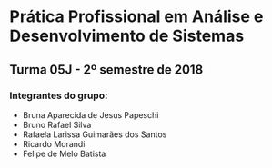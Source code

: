 # Prática Profissional em Análise e Desenvolvimento de Sistemas
## Turma 05J - 2º semestre de 2018

### Integrantes do grupo:

* Bruna Aparecida de Jesus Papeschi
* Bruno Rafael Silva
* Rafaela Larissa Guimarães dos Santos
* Ricardo Morandi
* Felipe de Melo Batista
